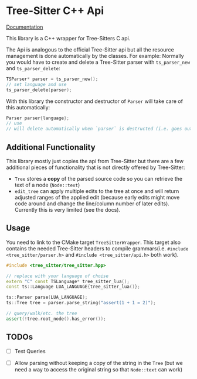 # Tree-Sitter C++ Api

[Documentation](https://lythenas.github.io/tree-sitter-cpp-api/)

This library is a C++ wrapper for Tree-Sitters C api.

The Api is analogous to the official Tree-Sitter api but all the resource
management is done automatically by the classes. For example: Normally you would
have to create and delete a Tree-Sitter parser with `ts_parser_new` and
`ts_parser_delete`:

```c
TSParser* parser = ts_parser_new();
// set language and use
ts_parser_delete(parser);
```

With this library the constructor and destructor of `Parser` will take care of
this automatically:

```cpp
Parser parser{language};
// use
// will delete automatically when `parser` is destructed (i.e. goes out of scope)
```

## Additional Functionality

This library mostly just copies the api from Tree-Sitter but there are a few
additional pieces of functionality that is not directly offered by Tree-Sitter:

- `Tree` stores a **copy** of the parsed source code so you can retrieve the
  text of a node (`Node::text`)
- `edit_tree` can apply multiple edits to the tree at once and will return
  adjusted ranges of the applied edit (because early edits might move code
  around and change the line/column number of later edits). Currently this is
  very limited (see the docs).

## Usage

You need to link to the CMake target `TreeSitterWrapper`. This target also
contains the needed Tree-Sitter headers to compile grammars(i.e.
`#include <tree_sitter/parser.h>` and `#include <tree_sitter/api.h>` both work).

```cpp
#include <tree_sitter/tree_sitter.hpp>

// replace with your language of choise
extern "C" const TSLanguage* tree_sitter_lua();
const ts::Language LUA_LANGUAGE{tree_sitter_lua()};

ts::Parser parse(LUA_LANGUAGE);
ts::Tree tree = parser.parse_string("assert(1 + 1 = 2)");

// query/walk/etc. the tree
assert(!tree.root_node().has_error());
```

## TODOs

- [ ] Test Queries
- [ ] Allow parsing without keeping a copy of the string in the `Tree` (but we
  need a way to access the original string so that `Node::text` can work)



